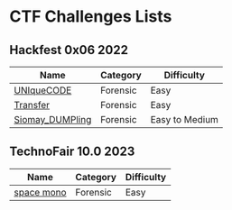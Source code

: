 # CTF Challenges Lists

## Hackfest 0x06 2022

| Name | Category | Difficulty |
|------|----------|------------|
| [UNIqueCODE](Hackfest0x06/UNIqueCODE#uniquecode) | Forensic | Easy |
| [Transfer](Hackfest0x06/Transfer#transfer) | Forensic | Easy |
| [Siomay_DUMPling](Hackfest0x06/Siomay_DUMPling#siomay-dumpling) | Forensic | Easy to Medium |

## TechnoFair 10.0 2023
| Name | Category | Difficulty |
|------|----------|------------|
| [space mono](TechnoFair10.0/space-mono#space-mono) | Forensic | Easy |
